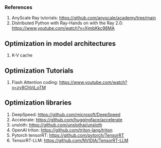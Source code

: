 ### References
1. AnyScale Ray tutorials: https://github.com/anyscale/academy/tree/main
2. Distributed Python with Ray-Hands on with the Ray 2.0: https://www.youtube.com/watch?v=XjmbKkc98MA

## Optimization in model architectures
1. K-V cache


## Optimization Tutorials
1. Flash Attention coding: https://www.youtube.com/watch?v=zy8ChVd_oTM


## Optimization libraries
1. DeepSpeed: https://github.com/microsoft/DeepSpeed
2. Accelerate: https://github.com/huggingface/accelerate
3. unsloth: https://github.com/unslothai/unsloth
4. OpenAI triton: https://github.com/triton-lang/triton
5. Pytorch tensorRT: https://github.com/pytorch/TensorRT
6. TensorRT-LLM: https://github.com/NVIDIA/TensorRT-LLM